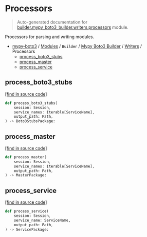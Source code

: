 # Processors

> Auto-generated documentation for [builder.mypy_boto3_builder.writers.processors](https://github.com/vemel/mypy_boto3/blob/master/builder/mypy_boto3_builder/writers/processors.py) module.

Processors for parsing and writing modules.

- [mypy-boto3](../../../README.md#mypy_boto3) / [Modules](../../../MODULES.md#mypy-boto3-modules) / `Builder` / [Mypy Boto3 Builder](../index.md#mypy-boto3-builder) / [Writers](index.md#writers) / Processors
    - [process_boto3_stubs](#process_boto3_stubs)
    - [process_master](#process_master)
    - [process_service](#process_service)

## process_boto3_stubs

[[find in source code]](https://github.com/vemel/mypy_boto3/blob/master/builder/mypy_boto3_builder/writers/processors.py#L27)

```python
def process_boto3_stubs(
    session: Session,
    service_names: Iterable[ServiceName],
    output_path: Path,
) -> Boto3StubsPackage:
```

## process_master

[[find in source code]](https://github.com/vemel/mypy_boto3/blob/master/builder/mypy_boto3_builder/writers/processors.py#L41)

```python
def process_master(
    session: Session,
    service_names: Iterable[ServiceName],
    output_path: Path,
) -> MasterPackage:
```

## process_service

[[find in source code]](https://github.com/vemel/mypy_boto3/blob/master/builder/mypy_boto3_builder/writers/processors.py#L55)

```python
def process_service(
    session: Session,
    service_name: ServiceName,
    output_path: Path,
) -> ServicePackage:
```
